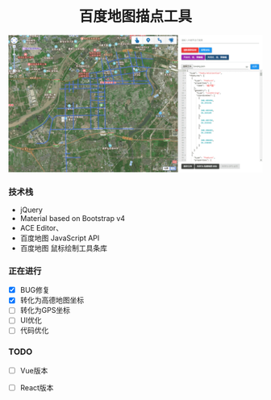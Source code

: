 <h1 align="center">百度地图描点工具</h1>

![](./assets/images/luwang.png)

### 技术栈

- jQuery
- Material based on Bootstrap v4
- ACE Editor、
- 百度地图 JavaScript API
- 百度地图 鼠标绘制工具条库

### 正在进行

- [x] BUG修复 
- [x] 转化为高德地图坐标
- [ ] 转化为GPS坐标
- [ ] UI优化
- [ ] 代码优化

### TODO

- [ ] Vue版本
- [ ] React版本

